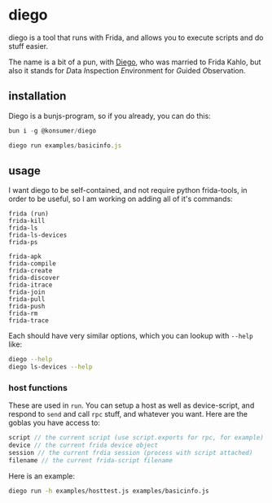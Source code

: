 # diego

diego is a tool that runs with Frida, and allows you to execute scripts and do stuff easier.

The name is a bit of a pun, with [Diego](https://en.wikipedia.org/wiki/Diego_Rivera), who was married to Frida Kahlo, but also it stands for *D*ata *I*nspection *E*nvironment for *G*uided *O*bservation.

## installation

Diego is a bunjs-program, so if you already, you can do this:

```js
bun i -g @konsumer/diego

diego run examples/basicinfo.js
```

## usage

I want diego to be self-contained, and not require python frida-tools, in order to be useful, so I am working on adding all of it's commands:

```
frida (run)
frida-kill
frida-ls
frida-ls-devices
frida-ps

frida-apk
frida-compile
frida-create
frida-discover
frida-itrace
frida-join
frida-pull
frida-push
frida-rm
frida-trace
```

Each should have very similar options, which you can lookup with `--help` like:

```sh
diego --help
diego ls-devices --help
```

### host functions

These are used in `run`. You can setup a host as well as device-script, and respond to `send` and call `rpc` stuff, and whatever you want. Here are the goblas you have access to:

```js
script // the current script (use script.exports for rpc, for example)
device // the current frida device object
session // the current frdia session (process with script attached)
filename // the current frida-script filename
```

Here is an example:

```sh
diego run -h examples/hosttest.js examples/basicinfo.js
```
